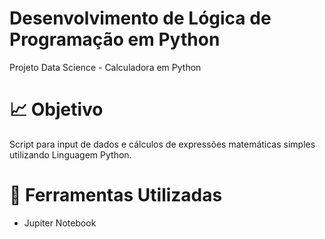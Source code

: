 # Desenvolvimento de Lógica de Programação em Python
Projeto Data Science - Calculadora em Python

# :chart_with_upwards_trend: Objetivo
Script para input de dados e cálculos de expressões matemáticas simples utilizando Linguagem Python.

# :open_file_folder: Ferramentas Utilizadas

- Jupiter Notebook
